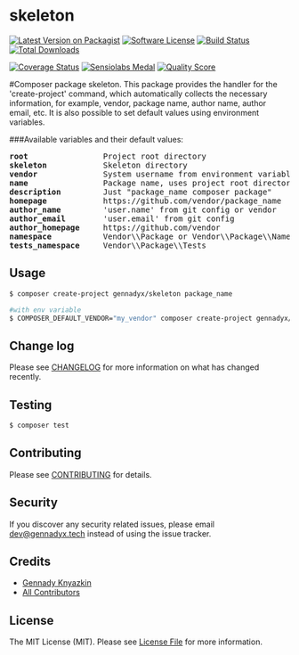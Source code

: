# skeleton

[![Latest Version on Packagist][ico-version]][link-packagist]
[![Software License][ico-license]](LICENSE)
[![Build Status][ico-travis]][link-travis]
[![Total Downloads][ico-downloads]][link-downloads]

[![Coverage Status][ico-coverage]][link-coverage]
[![Sensiolabs Medal][ico-code-quality-sensio]][link-code-quality-sensio]
[![Quality Score][ico-code-quality-scrutinizer]][link-code-quality-scrutinizer]

#Composer package skeleton.
This package provides the handler for the 'create-project' command, which automatically collects the necessary information, for example, vendor, package name, author name, author email, etc. It is also possible to set default values using environment variables.

###Available variables and their default values:
<pre>
<b>root</b>                Project root directory
<b>skeleton</b>            Skeleton directory
<b>vendor</b>              System username from environment variable
<b>name</b>                Package name, uses project root directory basename
<b>description</b>         Just "package_name composer package"
<b>homepage</b>            https://github.com/vendor/package_name
<b>author_name</b>         'user.name' from git config or vendor
<b>author_email</b>        'user.email' from git config
<b>author_homepage</b>     https://github.com/vendor
<b>namespace</b>           Vendor\\Package or Vendor\\Package\\Name
<b>tests_namespace</b>     Vendor\\Package\\Tests
</pre>

## Usage

``` bash
$ composer create-project gennadyx/skeleton package_name

#with env variable
$ COMPOSER_DEFAULT_VENDOR="my_vendor" composer create-project gennadyx/skeleton package_name
```

## Change log

Please see [CHANGELOG](CHANGELOG.md) for more information on what has changed recently.

## Testing

``` bash
$ composer test
```

## Contributing

Please see [CONTRIBUTING](CONTRIBUTING.md) for details.

## Security

If you discover any security related issues, please email dev@gennadyx.tech instead of using the issue tracker.

## Credits

- [Gennady Knyazkin][link-author]
- [All Contributors][link-contributors]

## License

The MIT License (MIT). Please see [License File](LICENSE) for more information.

[ico-version]: https://img.shields.io/packagist/v/gennadyx/skeleton.svg?style=flat
[ico-license]: https://img.shields.io/packagist/l/gennadyx/skeleton.svg?style=flat
[ico-travis]: https://img.shields.io/travis/gennadyx/skeleton/master.svg?style=flat
[ico-coverage]: https://img.shields.io/scrutinizer/coverage/g/gennadyx/skeleton.svg?style=flat
[ico-code-quality-scrutinizer]: https://img.shields.io/scrutinizer/g/gennadyx/skeleton.svg?style=flat
[ico-code-quality-sensio]: https://insight.sensiolabs.com/projects/8a05f05b-d1c9-40b1-8c87-5a251f712f4d/mini.png
[ico-downloads]: https://img.shields.io/packagist/dt/gennadyx/skeleton.svg?style=flat

[link-packagist]: https://packagist.org/packages/gennadyx/skeleton
[link-travis]: https://travis-ci.org/gennadyx/skeleton
[link-coverage]: https://scrutinizer-ci.com/g/gennadyx/skeleton/code-structure
[link-code-quality-scrutinizer]: https://scrutinizer-ci.com/g/gennadyx/skeleton
[link-code-quality-sensio]: https://insight.sensiolabs.com/projects/8a05f05b-d1c9-40b1-8c87-5a251f712f4d
[link-downloads]: https://packagist.org/packages/gennadyx/skeleton
[link-author]: http://gennadyx.tech
[link-contributors]: https://github.com/gennadyx/skeleton/contributors
